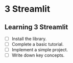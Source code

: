 # 3 Streamlit

## Learning 3 Streamlit
- [ ] Install the library.
- [ ] Complete a basic tutorial.
- [ ] Implement a simple project.
- [ ] Write down key concepts.
